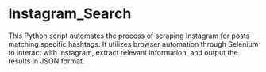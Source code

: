 # Instagram_Search
This Python script automates the process of scraping Instagram for posts matching specific hashtags. It utilizes browser automation through Selenium to interact with Instagram, extract relevant information, and output the results in JSON format.
